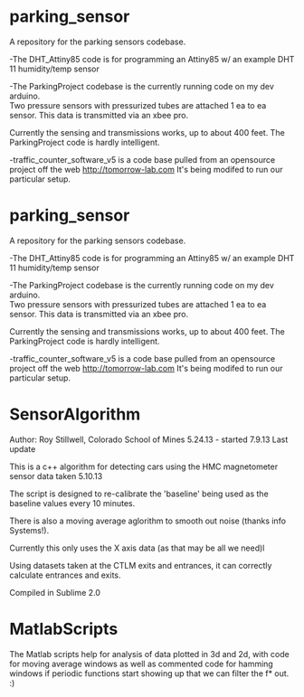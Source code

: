 parking_sensor
==============

A repository for the parking sensors codebase.

-The DHT_Attiny85 code is for programming an Attiny85 w/ an example DHT 11 humidity/temp sensor

-The ParkingProject codebase is the currently running code on my dev arduino.  
Two pressure sensors with pressurized tubes are attached 1 ea to ea sensor.  This data is transmitted via an xbee pro.

Currently the sensing and transmissions works, up to about 400 feet.  The ParkingProject code is hardly intelligent.

-traffic_counter_software_v5 is a code base pulled from an opensource project off the web http://tomorrow-lab.com
It's being modifed to run our particular setup.

parking_sensor
==============

A repository for the parking sensors codebase.

-The DHT_Attiny85 code is for programming an Attiny85 w/ an example DHT 11 humidity/temp sensor

-The ParkingProject codebase is the currently running code on my dev arduino.  
Two pressure sensors with pressurized tubes are attached 1 ea to ea sensor.  This data is transmitted via an xbee pro.

Currently the sensing and transmissions works, up to about 400 feet.  The ParkingProject code is hardly intelligent.

-traffic_counter_software_v5 is a code base pulled from an opensource project off the web http://tomorrow-lab.com
It's being modifed to run our particular setup.

SensorAlgorithm
==============
Author: Roy Stillwell, Colorado School of Mines
5.24.13 - started
7.9.13 Last update 

This is a c++ algorithm for detecting cars using the HMC magnetometer sensor data taken 5.10.13

The script is <will be> designed to re-calibrate the 'baseline' being used as the baseline values every 10 minutes.

There is also a moving average aglorithm to smooth out noise (thanks info Systems!). 

Currently this only uses the X axis data (as that may be all we need)l

Using datasets taken at the CTLM exits and entrances, it can correctly calculate entrances and exits.

Compiled in Sublime 2.0

MatlabScripts
===============
The Matlab scripts help for analysis of data plotted in 3d and 2d, with code for moving average windows as well as commented code for hamming windows if periodic functions start showing up that we can filter the f* out.  :)
